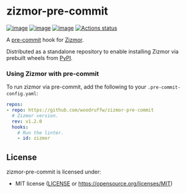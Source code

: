 # zizmor-pre-commit

[![image](https://img.shields.io/pypi/v/zizmor/1.2.0.svg)](https://pypi.python.org/pypi/zizmor)
[![image](https://img.shields.io/pypi/l/zizmor/1.2.0.svg)](https://pypi.python.org/pypi/zizmor)
[![image](https://img.shields.io/pypi/pyversions/zizmor/1.2.0.svg)](https://pypi.python.org/pypi/zizmor)
[![Actions status](https://github.com/woodruffw/zizmor-pre-commit/workflows/main/badge.svg)](https://github.com/woodruffw/zizmor-pre-commit/actions)

A [pre-commit](https://pre-commit.com/) hook for [Zizmor](https://github.com/woodruffw/zizmor).

Distributed as a standalone repository to enable installing Zizmor via prebuilt wheels from
[PyPI](https://pypi.org/project/zizmor/).

### Using Zizmor with pre-commit

To run zizmor via pre-commit, add the following to your `.pre-commit-config.yaml`:

```yaml
repos:
- repo: https://github.com/woodruffw/zizmor-pre-commit
  # Zizmor version.
  rev: v1.2.0
  hooks:
    # Run the linter.
    - id: zizmor
```

## License

zizmor-pre-commit is licensed under:

- MIT license ([LICENSE](LICENSE) or <https://opensource.org/licenses/MIT>)
